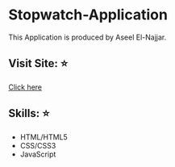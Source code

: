 # Stopwatch-Application
This Application is produced by Aseel El-Najjar.
## Visit Site: :star:
[Click here](https://aseelalnajar2001.github.io/Stopwatch-Application/)
## Skills: :star:
- HTML/HTML5
- CSS/CSS3
- JavaScript
